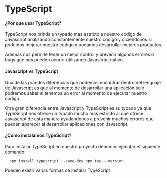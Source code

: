 <h1>TypeScript</h1>

#### ¿Por que usar TypeScript?

<p>
    TypeScript nos brinda un typado mas estricto a nuestro codigo de Javascript
    analizando constantemente nuestro codigo y diciendonos si podemos mejorar nuestro codigo    
    y podamos desarrollar mejores productos.
</p>


Ademas nos permite tener un mejor control y prevenir algunos errores o bugs que nos pueden 
ocurrir utilizando Javascript nativo.

#### Javascript vs TypeScript

<p>
    Una de las grandes diferencias que podemos encontrar dentro del lenguaje de Javascript
    es que al momento de desarrollar una aplicación solo podremos saber si tenemos un error
    al momento de ejecutar nuestro codigo. 
</p>

<p>
    Otra gran diferencia entre Javascript y TypeScript es su typado ya que TypeScript
    nos ofrece un typado mucho mas estricto al que ofrece Javascript de esta manera
    ayudandonos a prevenir muchos errores que pueden aparecer al desarrollar aplicaciones
    con Javascript.
</p>

#### ¿Como instalamos TypeScript?

<p>
    Para instalar TypeScript en nuestro proyecto debemos ejecutar el siguiente comando:
</p>

```
  npm install typescript --save-dev npx tsc --version

```

<p>
    Pueden existir varias formas de instalar TypeScript
</p>

